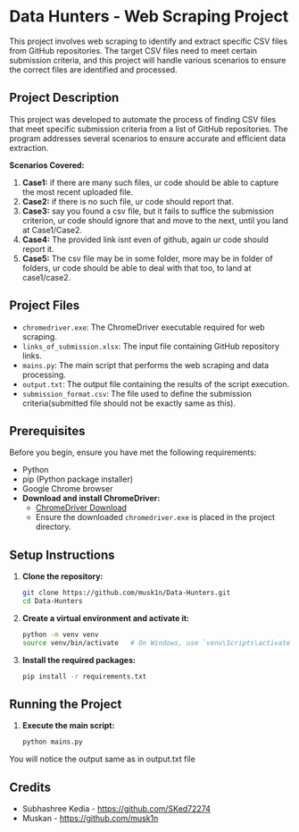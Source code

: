 # Data Hunters - Web Scraping Project
This project involves web scraping to identify and extract specific CSV files from GitHub repositories. The target CSV files need to meet certain submission criteria, and this project will handle various scenarios to ensure the correct files are identified and processed.

## Project Description
This project was developed to automate the process of finding CSV files that meet specific submission criteria from a list of GitHub repositories. The program addresses several scenarios to ensure accurate and efficient data extraction.

**Scenarios Covered:**
1. **Case1:** if there are many such files, ur code should be able to capture the most recent uploaded file. 
2. **Case2:** if there is no such file, ur code should report that. 
3. **Case3:** say you found a csv file, but it fails to suffice the submission criterion, ur code should ignore that and move to the next, until you land at Case1/Case2. 
4. **Case4:** The provided link isnt even of github, again ur code should report it. 
5. **Case5:** The csv file may be in some folder, more may be in folder of folders, ur code should be able to deal with that too, to land at case1/case2. 

## Project Files

- `chromedriver.exe`: The ChromeDriver executable required for web scraping.
- `links_of_submission.xlsx`: The input file containing GitHub repository links.
- `mains.py`: The main script that performs the web scraping and data processing.
- `output.txt`: The output file containing the results of the script execution.
- `submission_format.csv`: The file used to define the submission criteria(submitted file should not be exactly same as this).

## Prerequisites
Before you begin, ensure you have met the following requirements:
- Python
- pip (Python package installer)
- Google Chrome browser
- **Download and install ChromeDriver:**
    - [ChromeDriver Download](https://sites.google.com/a/chromium.org/chromedriver/downloads)
    - Ensure the downloaded `chromedriver.exe` is placed in the project directory.

## Setup Instructions

1. **Clone the repository:**
    ```bash
    git clone https://github.com/musk1n/Data-Hunters.git
    cd Data-Hunters
    ```

2. **Create a virtual environment and activate it:**
    ```bash
    python -m venv venv
    source venv/bin/activate   # On Windows, use `venv\Scripts\activate`
    ```

3. **Install the required packages:**
    ```bash
    pip install -r requirements.txt
    ```
## Running the Project
1. **Execute the main script:**
    ```bash
    python mains.py
    ```
You will notice the output same as in output.txt file

## Credits
- Subhashree Kedia - https://github.com/SKed72274
- Muskan - https://github.com/musk1n
